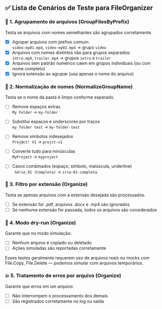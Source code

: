 ## ✅ Lista de Cenários de Teste para FileOrganizer
### 📁 1. Agrupamento de arquivos (GroupFilesByPrefix)
Testa se arquivos com nomes semelhantes são agrupados corretamente.

- [x] Agrupar arquivos com prefixo comum:  
`video-ep01.mp4`, `video-ep02.mp4` → grupo `video`
- [x] Arquivos com nomes distintos vão para grupos separados:  
`intro.mp4`, `trailer.mp4` → grupos `intro` e `trailer`
- [x] Arquivos sem padrão numérico caem em grupos individuais (ou com nome completo)
- [x] Ignora extensão ao agrupar (usa apenas o nome do arquivo)

### 📝 2. Normalização de nomes (NormalizeGroupName)
Testa se o nome da pasta é limpo conforme esperado.

- [ ] Remove espaços extras  
` My Folder ` → `my-folder`
- [ ] Substitui espaços e underscores por traços  
`my_folder test` → `my-folder-test`
- [ ] Remove símbolos indesejados  
`Proj@ct! V1` → `projct-v1`
- [ ] Converte tudo para minúsculas  
`MyProject` → `myproject`

- [ ] Casos combinados (espaço, símbolo, maiúscula, underline)  
` Série_01 (Completa)` → `srie-01-completa`

### 📄 3. Filtro por extensão (Organize)
Testa se apenas arquivos com a extensão desejada são processados.

- [ ] Se extensão for .pdf, arquivos .docx e .mp4 são ignorados
- [ ] Se nenhuma extensão for passada, todos os arquivos são considerados

### 🚫 4. Modo dry-run (Organize)
Garante que no modo simulação:

- [ ] Nenhum arquivo é copiado ou deletado
- [ ] Ações simuladas são reportadas corretamente

Esses testes geralmente requerem uso de arquivos reais ou mocks com File.Copy, File.Delete — podemos simular com arquivos temporários.

### 💥 5. Tratamento de erros por arquivo (Organize)
Garante que erros em um arquivo:

- [ ] Não interrompem o processamento dos demais
- [ ] São registrados corretamente no log ou saída
